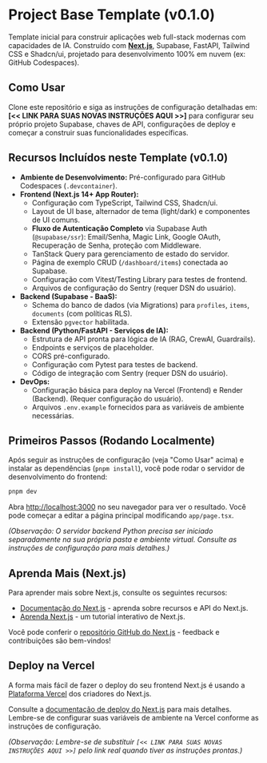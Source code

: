 
# Project Base Template (v0.1.0)

Template inicial para construir aplicações web full-stack modernas com capacidades de IA. Construído com **[Next.js](https://nextjs.org/)**, Supabase, FastAPI, Tailwind CSS e Shadcn/ui, projetado para desenvolvimento 100% em nuvem (ex: GitHub Codespaces).

## Como Usar

Clone este repositório e siga as instruções de configuração detalhadas em: **[<< LINK PARA SUAS NOVAS INSTRUÇÕES AQUI >>]** para configurar seu próprio projeto Supabase, chaves de API, configurações de deploy e começar a construir suas funcionalidades específicas.

## Recursos Incluídos neste Template (v0.1.0)

*   **Ambiente de Desenvolvimento:** Pré-configurado para GitHub Codespaces (`.devcontainer`).
*   **Frontend (Next.js 14+ App Router):**
    *   Configuração com TypeScript, Tailwind CSS, Shadcn/ui.
    *   Layout de UI base, alternador de tema (light/dark) e componentes de UI comuns.
    *   **Fluxo de Autenticação Completo** via Supabase Auth (`@supabase/ssr`): Email/Senha, Magic Link, Google OAuth, Recuperação de Senha, proteção com Middleware.
    *   TanStack Query para gerenciamento de estado do servidor.
    *   Página de exemplo CRUD (`/dashboard/items`) conectada ao Supabase.
    *   Configuração com Vitest/Testing Library para testes de frontend.
    *   Arquivos de configuração do Sentry (requer DSN do usuário).
*   **Backend (Supabase - BaaS):**
    *   Schema do banco de dados (via Migrations) para `profiles`, `items`, `documents` (com políticas RLS).
    *   Extensão `pgvector` habilitada.
*   **Backend (Python/FastAPI - Serviços de IA):**
    *   Estrutura de API pronta para lógica de IA (RAG, CrewAI, Guardrails).
    *   Endpoints e serviços de placeholder.
    *   CORS pré-configurado.
    *   Configuração com Pytest para testes de backend.
    *   Código de integração com Sentry (requer DSN do usuário).
*   **DevOps:**
    *   Configuração básica para deploy na Vercel (Frontend) e Render (Backend). (Requer configuração do usuário).
    *   Arquivos `.env.example` fornecidos para as variáveis de ambiente necessárias.

## Primeiros Passos (Rodando Localmente)

Após seguir as instruções de configuração (veja "Como Usar" acima) e instalar as dependências (`pnpm install`), você pode rodar o servidor de desenvolvimento do frontend:

```bash
pnpm dev
```

Abra [http://localhost:3000](http://localhost:3000) no seu navegador para ver o resultado. Você pode começar a editar a página principal modificando `app/page.tsx`.

*(Observação: O servidor backend Python precisa ser iniciado separadamente na sua própria pasta e ambiente virtual. Consulte as instruções de configuração para mais detalhes.)*

## Aprenda Mais (Next.js)

Para aprender mais sobre Next.js, consulte os seguintes recursos:

-   [Documentação do Next.js](https://nextjs.org/docs) - aprenda sobre recursos e API do Next.js.
-   [Aprenda Next.js](https://nextjs.org/learn) - um tutorial interativo de Next.js.

Você pode conferir o [repositório GitHub do Next.js](https://github.com/vercel/next.js) - feedback e contribuições são bem-vindos!

## Deploy na Vercel

A forma mais fácil de fazer o deploy do seu frontend Next.js é usando a [Plataforma Vercel](https://vercel.com/new?utm_medium=default-template&filter=next.js&utm_source=create-next-app&utm_campaign=create-next-app-readme) dos criadores do Next.js.

Consulte a [documentação de deploy do Next.js](https://nextjs.org/docs/app/building-your-application/deploying) para mais detalhes. Lembre-se de configurar suas variáveis de ambiente na Vercel conforme as instruções de configuração.

*(Observação: Lembre-se de substituir `[<< LINK PARA SUAS NOVAS INSTRUÇÕES AQUI >>]` pelo link real quando tiver as instruções prontas.)*
```